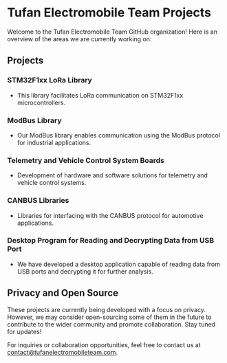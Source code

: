 # Tufan Electromobile Team Projects

Welcome to the Tufan Electromobile Team GitHub organization! Here is an overview of the areas we are currently working on:

## Projects

### STM32F1xx LoRa Library
- This library facilitates LoRa communication on STM32F1xx microcontrollers.

### ModBus Library
- Our ModBus library enables communication using the ModBus protocol for industrial applications.

### Telemetry and Vehicle Control System Boards
- Development of hardware and software solutions for telemetry and vehicle control systems.

### CANBUS Libraries
- Libraries for interfacing with the CANBUS protocol for automotive applications.

### Desktop Program for Reading and Decrypting Data from USB Port
- We have developed a desktop application capable of reading data from USB ports and decrypting it for further analysis.

## Privacy and Open Source

These projects are currently being developed with a focus on privacy. However, we may consider open-sourcing some of them in the future to contribute to the wider community and promote collaboration. Stay tuned for updates!

For inquiries or collaboration opportunities, feel free to contact us at [contact@tufanelectromobileteam.com](mailto:contact@tufanelectromobileteam.com).

